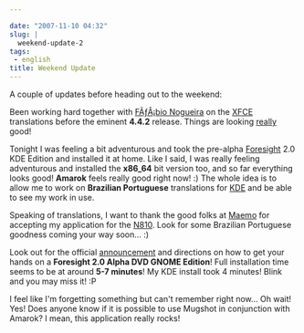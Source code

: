 ```yaml
---

date: "2007-11-10 04:32"
slug: |
  weekend-update-2
tags:
 - english
title: Weekend Update
---
```


A couple of updates before heading out to the weekend:

Been working hard together with [FÃƒÂ¡bio
Nogueira](http://blog.ubuntuser.com.br) on the
[XFCE](http://www.xfce.org/) translations before the eminent **4.4.2**
release. Things are looking
[really](http://i18n.xfce.org/wiki/team_pt_br) good!

Tonight I was feeling a bit adventurous and took the pre-alpha
[Foresight](http://www.foresightlinux.org) 2.0 KDE Edition and installed
it at home. Like I said, I was really feeling adventurous and installed
the **x86_64** bit version too, and so far everything looks good!
**Amarok** feels really good right now! :) The whole idea is to allow me
to work on **Brazilian Portuguese** translations for
[KDE](http://www.kde.org/) and be able to see my work in use.

Speaking of translations, I want to thank the good folks at
[Maemo](http://maemo.org/) for accepting my application for the
[N810](http://nokia.com/n810). Look for some Brazilian Portuguese
goodness coming your way soon... :)

Look out for the official
[announcement](http://www.foresightlinux.org/releases/2-alpha-1/) and
directions on how to get your hands on a **Foresight 2.0 Alpha DVD GNOME
Edition**! Full installation time seems to be at around **5-7 minutes**!
My KDE install took 4 minutes! Blink and you may miss it! :P

I feel like I'm forgetting something but can't remember right now... Oh
wait! Yes! Does anyone know if it is possible to use Mugshot in
conjunction with Amarok? I mean, this application really rocks!
